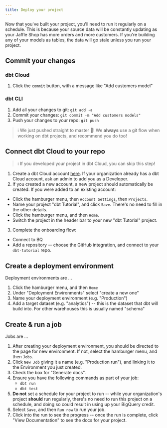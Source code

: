```yaml
---
title: Deploy your project
---
```

Now that you've built your project, you'll need to run it regularly on a
schedule. This is because your source data will be constantly updating as your
Jaffle Shop has more orders and more customers. If you're building any of your
models as tables, the data will go stale unless you run your project.

## Commit your changes

### dbt Cloud
1. Click the `commit` button, with a message like "Add customers model"

### dbt CLI
1. Add all your changes to git: `git add -a`
2. Commit your changes: `git commit -m "Add customers models"`
3. Push your changes to your repo: `git push`

> ℹ️ We just pushed straight to master 😬! We **always** use a git flow when
working on dbt projects, and recommend you do too!

## Connect dbt Cloud to your repo
> ℹ️ If you developed your project in dbt Cloud, you can skip this step!

1. Create a dbt Cloud account [here](https://cloud.getdbt.com/signup/). If your
organization already has a dbt Cloud account, ask an admin to add you as a
Developer.
2. If you created a new account, a new project should automatically be created.
If you were added to an existing account:
  * Click the hamburger menu, then `Account Settings`, then `Projects`.
  * Name your project "dbt Tutorial", and click `Save`. There's no need to fill
  in the other details.
  * Click the hamburger menu, and then `Home`.
  * Switch the project in the header bar to your new "dbt Tutorial" project.
3. Complete the onboarding flow:
  * Connect to BQ
  * Add a repository -- choose the GitHub integration, and connect to your
  `dbt-tutorial` repo.


## Create a deployment environment
Deployment environments are ...
1. Click the hamburger menu, and then `Home`
2. Under "Deployment Environments" select "create a new one"
3. Name your deployment environment (e.g. "Production")
4. Add a target dataset (e.g. "analytics") -- this is the dataset that dbt will
build into. For other warehouses this is usually named "schema"

## Create & run a job
Jobs are ...
1. After creating your deployment environment, you should be directed to the
page for new environment. If not, select the hamburger menu, and then `Jobs`.
2. Click `New Job` giving it a name (e.g. "Production run"), and linking it
to the Environment you just created.
3. Check the box for "Generate docs".
4. Ensure you have the following commands as part of your job:
    * `dbt run`
    * `dbt test`
5. **Do not** set a schedule for your project to run -- while your organization's
project **should** run regularly, there's no need to run this project on a schedule,
and doing so could result in using up your BigQuery credit.
6. Select `Save`, and then `Run now` to run your job.
7. Click into the run to see the progress -- once the run is complete, click
"View Documentation" to see the docs for your project.
